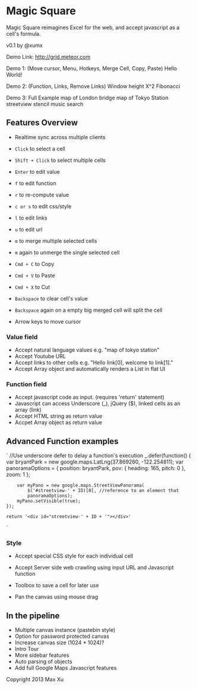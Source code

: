 Magic Square 
============

Magic Square reimagines Excel for the web, and accept javascript as a cell's formula.


v0.1 by @xumx

Demo Link:
http://grid.meteor.com


Demo 1: (Move cursor, Menu, Hotkeys, Merge Cell, Copy, Paste)
Hello World!

Demo 2: (Function, Links, Remove Links)
Window height
X^2
Fibonacci

Demo 3: Full Example
map of London bridge
map of Tokyo Station
streetview stencil
music search


Features Overview
-----------------
* Realtime sync across multiple clients

* `Click` to select a cell
* `Shift + Click` to select multiple cells

* `Enter` to edit value
* `f` to edit function
* `r` to re-compute value
* `c or s` to edit css/style
* `l` to edit links
* `u` to edit url
* `m` to merge multiple selected cells
* `m` again to unmerge the single selected cell

* `Cmd + C` to Copy
* `Cmd + V` to Paste
* `Cmd + X` to Cut
* `Backspace` to clear cell's value
* `Backspace` again on a empty big merged cell will split the cell

* Arrow keys to move cursor

### Value field
* Accept natural language values e.g. "map of tokyo station"
* Accept Youtube URL
* Accept links to other cells e.g. "Hello link[0], welcome to link[1]."
* Accept Array object and automatically renders a List in flat UI

### Function field
* Accept javascript code as input. (requires 'return' statement)
* Javascript can access Underscore (_), jQuery ($), linked cells as an array (link)
* Accept HTML string as return value
* Accpet Array object as return value


## Advanced Function examples
`
	//Use underscore defer to delay a function's execution
	_.defer(function() {
	    var bryantPark = new google.maps.LatLng(37.869260, -122.254811);
	    var panoramaOptions = {
	        position: bryantPark,
	        pov: {
	            heading: 165,
	            pitch: 0
	        },
	        zoom: 1
	    };

	    var myPano = new google.maps.StreetViewPanorama(
	        $('#streetview-' + ID)[0], //reference to an element that 
	        panoramaOptions);
	    myPano.setVisible(true);
	});

	return '<div id="streetview-' + ID + '"></div>'
`

### Style
* Accept special CSS style for each individual cell
* Accept Server side web crawling using input URL and Javascript function
* Toolbox to save a cell for later use

* Pan the canvas using mouse drag

## In the pipeline
* Multiple canvas instance (pastebin style)
* Option for password protected canvas
* Increase canvas size (1024 * 1024)?
* Intro Tour
* More sidebar features
* Auto parsing of objects
* Add full Google Maps Javascript features


Copyright 2013 Max Xu